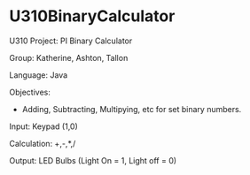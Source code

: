 # U310BinaryCalculator
U310 Project: PI Binary Calculator 

Group: Katherine, Ashton, Tallon

Language: Java

Objectives:
* Adding, Subtracting, Multipying, etc for set binary numbers.

Input: Keypad (1,0)

Calculation: +,-,*,/

Output: LED Bulbs (Light On = 1, Light off = 0)
